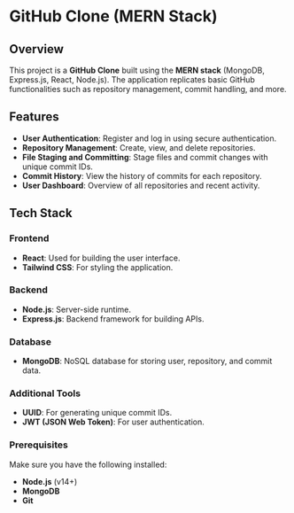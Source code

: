 # GitHub Clone (MERN Stack)

## Overview
This project is a **GitHub Clone** built using the **MERN stack** (MongoDB, Express.js, React, Node.js). The application replicates basic GitHub functionalities such as repository management, commit handling, and more.

## Features
- **User Authentication**: Register and log in using secure authentication.
- **Repository Management**: Create, view, and delete repositories.
- **File Staging and Committing**: Stage files and commit changes with unique commit IDs.
- **Commit History**: View the history of commits for each repository.
- **User Dashboard**: Overview of all repositories and recent activity.

## Tech Stack
### Frontend
- **React**: Used for building the user interface.
- **Tailwind CSS**: For styling the application.

### Backend
- **Node.js**: Server-side runtime.
- **Express.js**: Backend framework for building APIs.

### Database
- **MongoDB**: NoSQL database for storing user, repository, and commit data.

### Additional Tools
- **UUID**: For generating unique commit IDs.
- **JWT (JSON Web Token)**: For user authentication.

### Prerequisites
Make sure you have the following installed:
- **Node.js** (v14+)
- **MongoDB**
- **Git**
